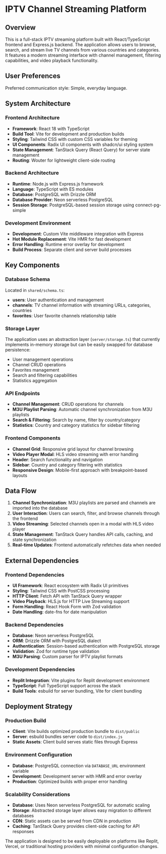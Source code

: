 # IPTV Channel Streaming Platform

## Overview

This is a full-stack IPTV streaming platform built with React/TypeScript frontend and Express.js backend. The application allows users to browse, search, and stream live TV channels from various countries and categories. It features a modern streaming interface with channel management, filtering capabilities, and video playback functionality.

## User Preferences

Preferred communication style: Simple, everyday language.

## System Architecture

### Frontend Architecture
- **Framework**: React 18 with TypeScript
- **Build Tool**: Vite for development and production builds
- **Styling**: Tailwind CSS with custom CSS variables for theming
- **UI Components**: Radix UI components with shadcn/ui styling system
- **State Management**: TanStack Query (React Query) for server state management
- **Routing**: Wouter for lightweight client-side routing

### Backend Architecture
- **Runtime**: Node.js with Express.js framework
- **Language**: TypeScript with ES modules
- **Database**: PostgreSQL with Drizzle ORM
- **Database Provider**: Neon serverless PostgreSQL
- **Session Storage**: PostgreSQL-based session storage using connect-pg-simple

### Development Environment
- **Development**: Custom Vite middleware integration with Express
- **Hot Module Replacement**: Vite HMR for fast development
- **Error Handling**: Runtime error overlay for development
- **Build Process**: Separate client and server build processes

## Key Components

### Database Schema
Located in `shared/schema.ts`:
- **users**: User authentication and management
- **channels**: TV channel information with streaming URLs, categories, countries
- **favorites**: User favorite channels relationship table

### Storage Layer
The application uses an abstraction layer (`server/storage.ts`) that currently implements in-memory storage but can be easily swapped for database persistence:
- User management operations
- Channel CRUD operations
- Favorites management
- Search and filtering capabilities
- Statistics aggregation

### API Endpoints
- **Channel Management**: CRUD operations for channels
- **M3U Playlist Parsing**: Automatic channel synchronization from M3U playlists
- **Search & Filtering**: Search by name, filter by country/category
- **Statistics**: Country and category statistics for sidebar filtering

### Frontend Components
- **Channel Grid**: Responsive grid layout for channel browsing
- **Video Player Modal**: HLS video streaming with error handling
- **Header**: Search functionality and navigation
- **Sidebar**: Country and category filtering with statistics
- **Responsive Design**: Mobile-first approach with breakpoint-based layouts

## Data Flow

1. **Channel Synchronization**: M3U playlists are parsed and channels are imported into the database
2. **User Interaction**: Users can search, filter, and browse channels through the frontend
3. **Video Streaming**: Selected channels open in a modal with HLS video player
4. **State Management**: TanStack Query handles API calls, caching, and state synchronization
5. **Real-time Updates**: Frontend automatically refetches data when needed

## External Dependencies

### Frontend Dependencies
- **UI Framework**: React ecosystem with Radix UI primitives
- **Styling**: Tailwind CSS with PostCSS processing
- **HTTP Client**: Fetch API with TanStack Query wrapper
- **Video Playback**: HLS.js for HTTP Live Streaming support
- **Form Handling**: React Hook Form with Zod validation
- **Date Handling**: date-fns for date manipulation

### Backend Dependencies
- **Database**: Neon serverless PostgreSQL
- **ORM**: Drizzle ORM with PostgreSQL dialect
- **Authentication**: Session-based authentication with PostgreSQL storage
- **Validation**: Zod for runtime type validation
- **M3U Parsing**: Custom parser for IPTV playlist formats

### Development Dependencies
- **Replit Integration**: Vite plugins for Replit development environment
- **TypeScript**: Full TypeScript support across the stack
- **Build Tools**: esbuild for server bundling, Vite for client bundling

## Deployment Strategy

### Production Build
- **Client**: Vite builds optimized production bundle to `dist/public`
- **Server**: esbuild bundles server code to `dist/index.js`
- **Static Assets**: Client build serves static files through Express

### Environment Configuration
- **Database**: PostgreSQL connection via `DATABASE_URL` environment variable
- **Development**: Development server with HMR and error overlay
- **Production**: Optimized builds with proper error handling

### Scalability Considerations
- **Database**: Uses Neon serverless PostgreSQL for automatic scaling
- **Storage**: Abstracted storage layer allows easy migration to different databases
- **CDN**: Static assets can be served from CDN in production
- **Caching**: TanStack Query provides client-side caching for API responses

The application is designed to be easily deployable on platforms like Replit, Vercel, or traditional hosting providers with minimal configuration changes.